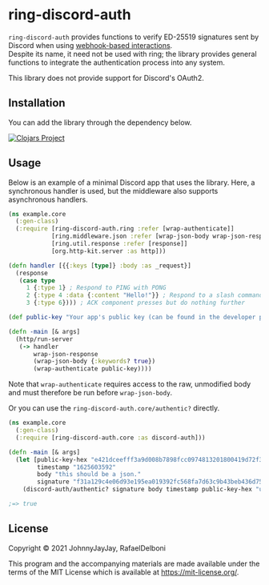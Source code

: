 # ring-discord-auth

`ring-discord-auth` provides functions to verify ED-25519 signatures sent by Discord when using [webhook-based interactions](https://discord.com/developers/docs/interactions/slash-commands#receiving-an-interaction).\
Despite its name, it need not be used with ring; the library provides general functions to integrate the authentication process into any system.

This library does not provide support for Discord's OAuth2.

## Installation

You can add the library through the dependency below.

[![Clojars Project](https://img.shields.io/clojars/v/com.github.johnnyjayjay/ring-discord-auth.svg)](https://clojars.org/com.github.johnnyjayjay/ring-discord-auth)

## Usage

Below is an example of a minimal Discord app that uses the library. Here, a synchronous handler is used, but the middleware also supports asynchronous handlers.

``` clojure
(ns example.core
  (:gen-class)
  (:require [ring-discord-auth.ring :refer [wrap-authenticate]]
            [ring.middleware.json :refer [wrap-json-body wrap-json-response]]
            [ring.util.response :refer [response]]
            [org.http-kit.server :as http]))

(defn handler [{{:keys [type]} :body :as _request}]
  (response
   (case type
     1 {:type 1} ; Respond to PING with PONG
     2 {:type 4 :data {:content "Hello!"}} ; Respond to a slash command with "Hello!"
     3 {:type 6}))) ; ACK component presses but do nothing further

(def public-key "Your app's public key (can be found in the developer portal)")

(defn -main [& args]
  (http/run-server
   (-> handler
       wrap-json-response
       (wrap-json-body {:keywords? true})
       (wrap-authenticate public-key))))
```

Note that `wrap-authenticate` requires access to the raw, unmodified body and must therefore be run before `wrap-json-body`.

Or you can use the `ring-discord-auth.core/authentic?` directly.

```clojure
(ns example.core
  (:gen-class)
  (:require [ring-discord-auth.core :as discord-auth]))

(defn -main [& args]
  (let [public-key-hex "e421dceefff3a9d008b7898fcc0974813201800419d72f36d51e010d6a0acb71"
        timestamp "1625603592"
        body "this should be a json."
        signature "f31a129c4e06d93e195ea019392fc568fa7d63c9b43beb436d75f6826d5e5d36270763ee438f13ad5686ed310e8fa3253426af798927bf69cee2ff21be589109"]
    (discord-auth/authentic? signature body timestamp public-key-hex "utf8")))

;=> true
```

## License

Copyright © 2021 JohnnyJayJay, RafaelDelboni

This program and the accompanying materials are made available under the
terms of the MIT License which is available at
https://mit-license.org/.

